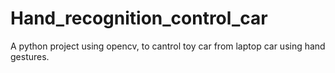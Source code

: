 # Hand_recognition_control_car
A python project using opencv, to cantrol toy car from laptop car using hand gestures.
